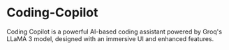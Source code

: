 # Coding-Copilot
Coding Copilot is a powerful AI-based coding assistant powered by Groq's LLaMA 3 model, designed with an immersive UI and enhanced features.
